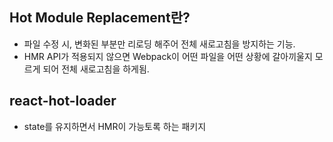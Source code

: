 Hot Module Replacement란?
-------------------------

-	파일 수정 시, 변화된 부분만 리로딩 해주어 전체 새로고침을 방지하는 기능.
-	HMR API가 적용되지 않으면 Webpack이 어떤 파일을 어떤 상황에 갈아끼울지 모르게 되어 전체 새로고침을 하게됨.

react-hot-loader
----------------

-	state를 유지하면서 HMR이 가능토록 하는 패키지
